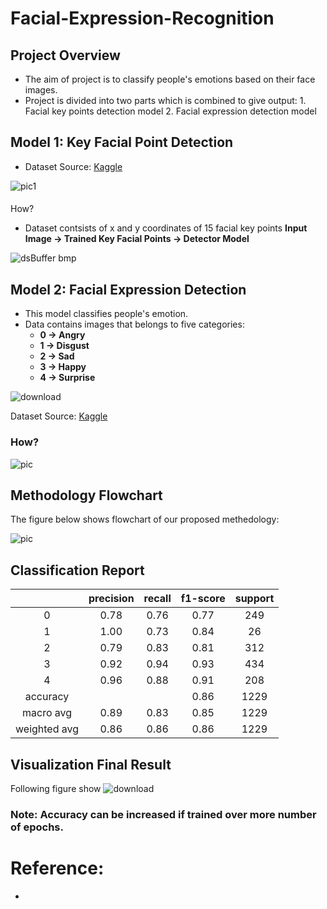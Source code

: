 # Facial-Expression-Recognition

## Project Overview
- The aim of project is to classify people's emotions based on their face images.
- Project is divided into two parts which is combined to give output:
				 1. Facial key points detection model
				 2. Facial expression detection model
## Model 1: Key Facial Point Detection
- Dataset Source: [Kaggle](http://https://www.kaggle.com/c/facial-keypoints-detection/data "Kaggle")

![pic1](https://user-images.githubusercontent.com/42632417/110663048-1f295700-81ec-11eb-87f8-9b424fb2141f.png)
#### 
How?
- Dataset contsists of x and y coordinates of 15 facial key points
**Input Image -> Trained Key Facial Points -> Detector Model**

![dsBuffer bmp](https://user-images.githubusercontent.com/42632417/110666470-5ea57280-81ef-11eb-8113-cc9a9690587d.png)

## Model 2: Facial Expression Detection
- This model classifies people's emotion.
- Data contains images that belongs to five categories:
	- **0 -> Angry**
	- **1 -> Disgust**
	- **2 -> Sad**
	- **3 -> Happy**
	- **4 -> Surprise**


![download](https://user-images.githubusercontent.com/42632417/110667195-0ae75900-81f0-11eb-835a-79a92334bf47.png)

Dataset Source: [Kaggle](http://https://www.kaggle.com/c/challenges-in-representation-learning-facial-expression-recognition-challenge/data "Kaggle")

### How?

![pic](https://user-images.githubusercontent.com/42632417/110667735-91039f80-81f0-11eb-9ef4-7dc7bcbdf9a7.GIF)



## Methodology Flowchart

The figure below shows flowchart of our proposed methedology:

![pic](https://user-images.githubusercontent.com/42632417/110668836-bba22800-81f1-11eb-8469-99c64409f098.GIF)



## Classification Report
|	| precision |    recall | f1-score  | support |
|:--:	| :---:     |   :---:   | :---:	    | :---:   |
|   0   |   0.78    |    0.76   |   0.77    |   249   | 
|   1   |   1.00    |    0.73   |   0.84    |    26   |
|   2   |   0.79    |    0.83   |   0.81    |   312   |
|   3   |   0.92    |    0.94   |   0.93    |   434   |
|   4   |   0.96    |    0.88   |   0.91    |   208   | 
| accuracy|         |           |   0.86    |  1229   | 
|macro avg| 0.89    |  0.83     | 0.85      | 1229    |
|weighted avg|0.86   |   0.86   |   0.86    | 1229    |


## Visualization Final Result
Following figure show
![download](https://user-images.githubusercontent.com/42632417/110671267-5439a780-81f4-11eb-9725-3e42d60e094d.png)

### Note: Accuracy can be increased if trained over more number of epochs.

# Reference:
-
